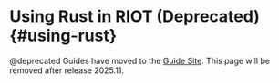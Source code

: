 Using Rust in RIOT (Deprecated)    {#using-rust}
==================

@deprecated Guides have moved to the [Guide Site](https://guide.riot-os.org/).
This page will be removed after release 2025.11.
